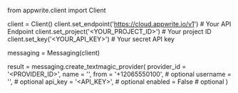 from appwrite.client import Client

client = Client()
client.set_endpoint('https://cloud.appwrite.io/v1') # Your API Endpoint
client.set_project('<YOUR_PROJECT_ID>') # Your project ID
client.set_key('<YOUR_API_KEY>') # Your secret API key

messaging = Messaging(client)

result = messaging.create_textmagic_provider(
    provider_id = '<PROVIDER_ID>',
    name = '<NAME>',
    from = '+12065550100', # optional
    username = '<USERNAME>', # optional
    api_key = '<API_KEY>', # optional
    enabled = False # optional
)
